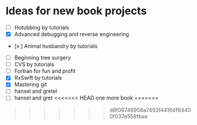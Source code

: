 # Ideas for new book projects

- [ ] Hotubbing by tutorials
- [x] Advanced debugging and reverse engineering
- [x ] Animal husbandry by tutorials
- [ ] Beginning tree surgery
- [ ] CVS by tutorials
- [ ] Fortran for fun and profit
- [x] RxSwift by tutorials
- [x] Mastering git
- [ ] hansel and gretel
- [ ] hansel and gret
<<<<<<< HEAD
one more book
=======
>>>>>>> d6f09746958a7493f44164f64400f037e558fbae
